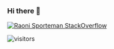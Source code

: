 ### Hi there 👋

[![Raoni Sporteman StackOverflow](https://stackoverflow-badge.herokuapp.com/api/StackOverflowBadge/3337100)](https://stackoverflow.com/users/3337100/raoni-sporteman)

![visitors](https://visitor-badge.glitch.me/badge?page_id=rsporteman&left_color=gray&right_color=yellow)



<!--

![Visitor Count](https://profile-counter.glitch.me/rsporteman/count.svg)

![](https://gitwar.herokuapp.com/badge?username=rsporteman&style=flat-square)

<img src='https://random-memer.herokuapp.com/' title="Meme" alt="Please refresh the page if the meme doesn't show up.">

**rsporteman/rsporteman** is a ✨ _special_ ✨ repository because its `README.md` (this file) appears on your GitHub profile.

Here are some ideas to get you started:

- 🔭 I’m currently working on ...
- 🌱 I’m currently learning ...
- 👯 I’m looking to collaborate on ...
- 🤔 I’m looking for help with ...
- 💬 Ask me about ...
- 📫 How to reach me: ...
- 😄 Pronouns: ...
- ⚡ Fun fact: ...
-->
